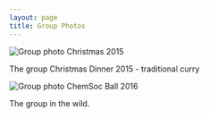 ```yaml
---
layout: page
title: Group Photos
---
```


![Group photo Christmas 2015](christmas_2015.png)

The group Christmas Dinner 2015 - traditional curry


![Group photo ChemSoc Ball 2016](ball_2016.png)

The group in the wild.
